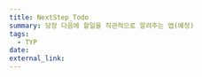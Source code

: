 ```yaml
---
title: NextStep_Todo 
summary: 당장 다음에 할일을 직관적으로 알려주는 앱(예정)
tags:
  - TYP
date: 
external_link: 
---
```

